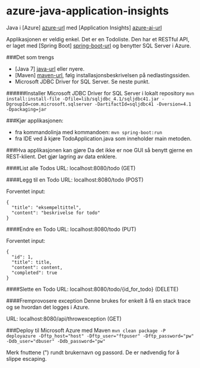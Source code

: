 # azure-java-application-insights
Java i [Azure] [azure-url] med [Application Insights] [azure-ai-url]

Applikasjonen er veldig enkel. Det er en Todoliste. Den har et RESTful API, er laget med [Spring Boot] [spring-boot-url] og benytter SQL Server i Azure.

###Det som trengs
- [Java 7] [java-url] eller nyere.
- [Maven] [maven-url], følg installasjonsbeskrivelsen på nedlastingssiden.
- Microsoft JDBC Driver for SQL Server. Se neste punkt.

######Installer Microsoft JDBC Driver for SQL Server i lokalt repository
`mvn install:install-file -Dfile=lib/sqljdbc_4.1/sqljdbc41.jar -DgroupId=com.microsoft.sqlserver -DartifactId=sqljdbc41 -Dversion=4.1 -Dpackaging=jar`

###Kjør applikasjonen:
- fra kommandolinja med kommandoen: `mvn spring-boot:run`
- fra IDE ved å kjøre TodoApplication.java som inneholder main metoden.

###Hva applikasjonen kan gjøre
Da det ikke er noe GUI så benytt gjerne en REST-klient. Det gjør lagring av data enklere.

####List alle Todos
URL: localhost:8080/todo (GET)

####Legg til en Todo
URL: localhost:8080/todo (POST)

Forventet input:

    {
      "title": "eksempeltittel",
      "content": "beskrivelse for todo"
    }
    
####Endre en Todo
URL: localhost:8080/todo (PUT)

Forventet input:

    {
      "id": 1,
      "title": title,
      "content": content,
      "completed": true
    }

####Slette en Todo
URL: localhost:8080/todo/{id_for_todo} (DELETE)

####Fremprovosere exception
Denne brukes for enkelt å få en stack trace og se hvordan det logges i Azure.

URL: localhost:8080/api/throwexception (GET)

###Deploy til Microsoft Azure‎ med Maven
`mvn clean package -P deployazure -Dftp_host="host" -Dftp_user="ftpuser" -Dftp_password="pw" -Ddb_user="dbuser" -Ddb_password="pw"`

Merk fnuttene (") rundt brukernavn og passord. De er nødvendig for å slippe escaping.

[azure-url]: http://azure.microsoft.com/en-us/
[azure-ai-url]: http://azure.microsoft.com/en-us/services/application-insights/
[java-url]: http://www.oracle.com/technetwork/java/javase/downloads/index.html
[maven-url]: http://maven.apache.org/
[spring-boot-url]: http://projects.spring.io/spring-boot/